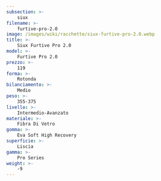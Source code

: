 ```yaml
---
subsection: >-
    siux
filename: >-
    furtive-pro-2.0
image: /images/wiki/racchette/siux-furtive-pro-2.0.webp
title: >-
    Siux Furtive Pro 2.0
model: >-
    Furtive Pro 2.0
prezzo: >-
    119
forma: >-
    Rotonda
bilanciamento: >-
    Medio
peso: >-
    355-375
livello: >-
    Intermedio-Avanzato
materiale: >-
    Fibra Di Vetro
gomma: >-
    Eva Soft High Recovery
superficie: >-
    Liscia
gamma: >-
    Pro Series
weight: >-
    -9
---
```


